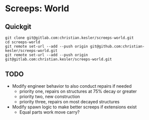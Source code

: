 # Screeps: World

## Quickgit

```
git clone git@gitlab.com:christian.kesler/screeps-world.git
cd screeps-world
git remote set-url --add --push origin git@github.com:christian-kesler/screeps-world.git
git remote set-url --add --push origin git@gitlab.com:christian.kesler/screeps-world.git
```

## TODO

- Modify engineer behavior to also conduct repairs if needed
    - priority one, repairs on structures at 75% decay or greater
    - priority two, new construction
    - priority three, repairs on most decayed structures
- Modify spawn logic to make better screeps if extensions exist
    - Equal parts work move carry?